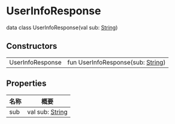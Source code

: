 # UserInfoResponse


data class UserInfoResponse(val sub: [String](https://kotlinlang.org/api/latest/jvm/stdlib/kotlin/-string/index.html))

## Constructors

| | |
|---|---|
| UserInfoResponse | fun UserInfoResponse(sub: [String](https://kotlinlang.org/api/latest/jvm/stdlib/kotlin/-string/index.html)) |

## Properties

| 名称 | 概要 |
|---|---|
| sub | val sub: [String](https://kotlinlang.org/api/latest/jvm/stdlib/kotlin/-string/index.html) |
